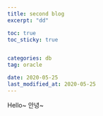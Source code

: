 ```yaml
---
title: second blog
excerpt: "dd"

toc: true
toc_sticky: true


categories: db
tag: oracle

date: 2020-05-25
last_modified_at: 2020-05-25
---
```


Hello~
안녕~

